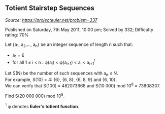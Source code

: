 Totient Stairstep Sequences
---------------------------

*Source: https://projecteuler.net/problem=337*

Published on Saturday, 7th May 2011, 10:00 pm; Solved by 332; Difficulty
rating: 70%

Let {a<sub>1</sub>, a<sub>2</sub>,..., a<sub>n</sub>} be an integer sequence of length n such that:

-   a<sub>1</sub> = 6
-   for all 1 ≤ i \< n : φ(a<sub>i</sub>) \< φ(a<sub>i+1</sub>) \< a<sub>i</sub> \< a<sub>i+1</sub><sup>1</sup>

Let S(N) be the number of such sequences with a<sub>n</sub> ≤ N.\
 For example, S(10) = 4: {6}, {6, 8}, {6, 8, 9} and {6, 10}.\
 We can verify that S(100) = 482073668 and S(10 000) mod 10<sup>8</sup> =
73808307.

Find S(20 000 000) mod 10<sup>8</sup>.

<sup>1</sup> φ denotes **Euler's totient function**.
